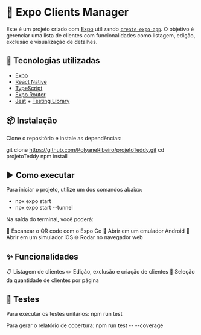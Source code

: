 # 📱 Expo Clients Manager

Este é um projeto criado com [Expo](https://expo.dev) utilizando [`create-expo-app`](https://www.npmjs.com/package/create-expo-app). O objetivo é gerenciar uma lista de clientes com funcionalidades como listagem, edição, exclusão e visualização de detalhes.

## 🚀 Tecnologias utilizadas

- [Expo](https://expo.dev)
- [React Native](https://reactnative.dev)
- [TypeScript](https://www.typescriptlang.org/)
- [Expo Router](https://expo.github.io/router/)
- [Jest](https://jestjs.io/) + [Testing Library](https://testing-library.com/)

## 📦 Instalação

Clone o repositório e instale as dependências:

git clone https://github.com/PolyaneRibeiro/projetoTeddy.git
cd projetoTeddy
npm install

## ▶️ Como executar

Para iniciar o projeto, utilize um dos comandos abaixo:
- npx expo start
- npx expo start --tunnel

Na saída do terminal, você poderá:

📲 Escanear o QR code com o Expo Go
📱 Abrir em um emulador Android
🍏 Abrir em um simulador iOS
🌐 Rodar no navegador web

## ✨ Funcionalidades

📋 Listagem de clientes
✏️ Edição, exclusão e criação de clientes
🔢 Seleção da quantidade de clientes por página


## 🧪 Testes

Para executar os testes unitários:
npm run test

Para gerar o relatório de cobertura:
npm run test -- --coverage
